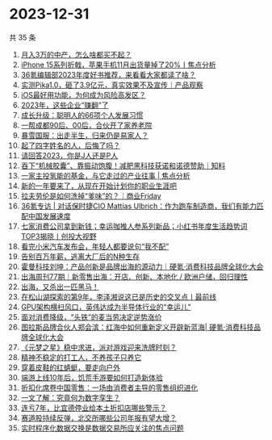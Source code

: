 # 2023-12-31

共 35 条

<!-- BEGIN 36KR -->
<!-- 最后更新时间 2023-12-31 04:04:47 +0800 -->
1. [月入3万的中产，怎么啥都买不起？](https://36kr.com/p/2582697693652354)
1. [iPhone 15系列折戟，苹果手机11月出货量掉了20%丨焦点分析](https://36kr.com/p/2579960488781444)
1. [36氪编辑部2023年度好书推荐，来看看大家都读了啥？](https://36kr.com/p/2581258903774597)
1. [实测Pika1.0，砸了3.9亿元，真实效果不及宣传｜产品观察](https://36kr.com/p/2581571099501953)
1. [iOS最好用功能，为何成为风险高发区？](https://36kr.com/p/2581674014367877)
1. [2023年，这些企业“赚翻”了](https://36kr.com/p/2582551862730629)
1. [成长升级：聪明人的66项个人发展习惯](https://36kr.com/p/2555774913927301)
1. [一帮成都90后、00后，合伙开了家养老院](https://36kr.com/p/2582486101026182)
1. [暴雪国服：出走半生，归来仍是易家人？](https://36kr.com/p/2582462034110083)
1. [起了四字姓名的人，后悔了吗？](https://36kr.com/p/2582549984224905)
1. [请回答2023，你是J人还是P人](https://36kr.com/p/2581796946929024)
1. [吞下“机械胶囊”、靠振动饱腹！减肥黑科技获诺和诺德赞助｜知料](https://36kr.com/p/2582749844661632)
1. [一家主投氢能的基金，与它走过的产业往事 | 焦点分析](https://36kr.com/p/2580014265591176)
1. [新的一年要来了，从现在开始计划你的职业生涯吧](https://36kr.com/p/2582495518992006)
1. [拉夫劳伦是如何洗掉“爹味”的？｜商业Friday](https://36kr.com/p/2574799443961222)
1. [36氪专访 | 对话保时捷CIO Mattias Ulbrich：作为跑车制造商，我们有能力匹配中国发展速度](https://36kr.com/p/2581669384414592)
1. [七家消费公司拿到新钱；幸运咖推人参系列新品；小红书年度生活趋势词TOP3揭晓丨创投大视野](https://36kr.com/p/2580207906448773)
1. [看完小米汽车发布会，年轻人都要说句“我不配”](https://36kr.com/p/2581083885430404)
1. [告别百万年薪，逃离大厂后的N种生存](https://36kr.com/p/2582500771882377)
1. [霍曼科技刘坤：产品创新是品牌出海的源动力｜硬氪·消费科技品牌全球化大会](https://36kr.com/p/2579978512622977)
1. [出海周刊77期｜新零售出海：开店、创新、本地化 / 欧洲户储，回归理性](https://36kr.com/p/2581687407011209)
1. [出海，又杀出一匹黑马！](https://36kr.com/p/2579042120836483)
1. [在松山湖探索的第9年，李泽湘说这已是历史的交叉点丨最前线](https://36kr.com/p/2579784338744961)
1. [GPU架构横扫风口，英伟达成为半导体行业的“幸运儿”](https://36kr.com/p/2582554730636937)
1. [面对消费降级，“头铁”的麦当劳决定逆势涨价](https://36kr.com/p/2581164958802053)
1. [图拉斯品牌合伙人郑会滨：红海中如何重新定义开辟新蓝海| 硬氪·消费科技品牌全球化大会](https://36kr.com/p/2581529765848454)
1. [《元梦之星》稳中求进，派对游戏迎来洗牌时刻？](https://36kr.com/p/2581900017837441)
1. [精神不稳定的打工人，不养孩子只养它](https://36kr.com/p/2581234111473282)
1. [穿着皮鞋的红蜻蜓，要走向户外](https://36kr.com/p/2580436844488320)
1. [端游上线10年后，饥荒手游要如何打造新体验](https://36kr.com/p/2581888576742787)
1. [折扣化席卷中国零售：一场由消费者主导的零售组织进化](https://36kr.com/p/2581788057413257)
1. [一文了解：究竟何为数字孪生？](https://36kr.com/p/2520691722790407)
1. [连亏7年，比宜德停业给本土折扣店哪些警示？](https://36kr.com/p/2581837260891528)
1. [赛道股持续反弹，北交所哪些公司年报有望大增？](https://36kr.com/p/2580393620285059)
1. [实时程序化数据交换是数据交易所应关注的焦点问题](https://36kr.com/p/2581983981413761)
<!-- END 36KR -->